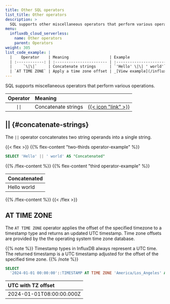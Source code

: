 ```yaml
---
title: Other SQL operators
list_title: Other operators
description: >
  SQL supports other miscellaneous operators that perform various operations.
menu:
  influxdb_cloud_serverless:
    name: Other operators
    parent: Operators
weight: 305
list_code_example: |
  |    Operator    | Meaning                  | Example                                 | Result        |
  | :------------: | :----------------------- | :-------------------------------------- | :------------ |
  |     `\|\|`     | Concatenate strings      | `'Hello' \|\| ' world'`                 | `Hello world` |
  | `AT TIME ZONE` | Apply a time zone offset | _[View example](/influxdb/cloud-serverless/reference/sql/operators/other/#at-time-zone)_ |               |
---
```


SQL supports miscellaneous operators that perform various operations.

| Operator | Meaning             |                                             |
| :------: | :------------------ | :------------------------------------------ |
|  `\|\|`  | Concatenate strings | [{{< icon "link" >}}](#concatenate-strings) |

## || {#concatenate-strings}

The `||` operator concatenates two string operands into a single string.

{{< flex >}}
{{% flex-content "two-thirds operator-example" %}}

```sql
SELECT 'Hello' || ' world' AS "Concatenated"
```

{{% /flex-content %}}
{{% flex-content "third operator-example" %}}

| Concatenated |
| :----------- |
| Hello world  |

{{% /flex-content %}}
{{< /flex >}}

## AT TIME ZONE

The `AT TIME ZONE` operator applies the offset of the specified timezone to a 
timestamp type and returns an updated UTC timestamp. Time zone offsets are
provided by the the operating system time zone database.

{{% note %}}
Timestamp types in InfluxDB always represent a UTC time. The returned timestamp
is a UTC timestamp adjusted for the offset of the specified time zone.
{{% /note %}}

```sql
SELECT
  '2024-01-01 00:00:00'::TIMESTAMP AT TIME ZONE 'America/Los_Angeles' AS 'UTC with TZ offset'
```

| UTC with TZ offset       |
| :----------------------- |
| 2024-01-01T08:00:00.000Z |
